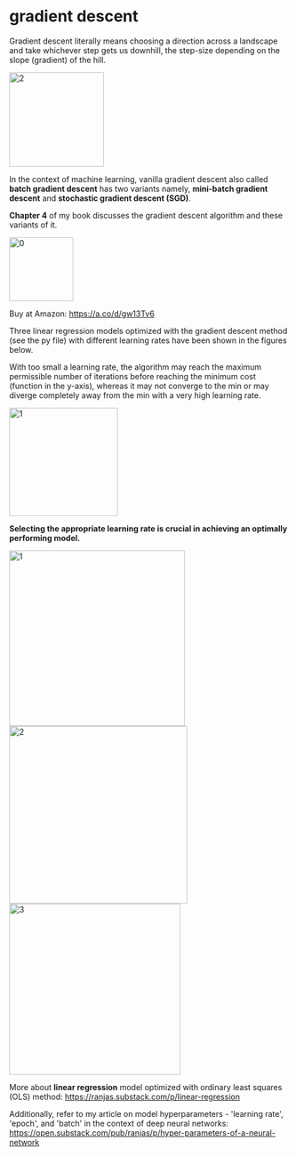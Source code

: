 # gradient descent

Gradient descent literally means choosing a direction across a landscape and take whichever step gets us downhill, the step-size depending on the slope (gradient) of the hill.

<img width="170" alt="2" src="https://github.com/user-attachments/assets/8a8928ab-99ad-4237-8b6b-1980905a55ac">


In the context of machine learning, vanilla gradient descent also called **batch gradient descent** has two variants namely, **mini-batch gradient descent** and **stochastic gradient descent (SGD)**. 

**Chapter 4** of my book discusses the gradient descent algorithm and these variants of it.

<img width="115" alt="0" src="https://github.com/user-attachments/assets/c86f23ab-7707-408b-bfc7-ef5cddabdc58">

Buy at Amazon: https://a.co/d/gw13Tv6


Three linear regression models optimized with the gradient descent method (see the py file) with different learning rates have been shown in the figures below. 

With too small a learning rate, the algorithm may reach the maximum permissible number of iterations before reaching the minimum cost (function in the y-axis), whereas it may not converge to the min or may diverge completely away from the min with a very high learning rate. 

<img width="195" alt="1" src="https://github.com/user-attachments/assets/55d7aea9-cf83-42df-8aed-0a85506e6f47">


**Selecting the appropriate learning rate is crucial in achieving an optimally performing model.**

<img width="316" alt="1" src="https://github.com/user-attachments/assets/453a37ea-469a-4373-8a79-ad2589a2e957">


<img width="320" alt="2" src="https://github.com/user-attachments/assets/5c2e2d4a-82b1-4fbf-bf7a-fd5cb6d40c1e">


<img width="308" alt="3" src="https://github.com/user-attachments/assets/69659f9d-42f7-47e1-88a7-b818b5ad93c6">


More about **linear regression** model optimized with ordinary least squares (OLS) method: https://ranjas.substack.com/p/linear-regression

Additionally, refer to my article on model hyperparameters - 'learning rate', 'epoch', and 'batch' in the context of deep neural networks:
https://open.substack.com/pub/ranjas/p/hyper-parameters-of-a-neural-network




